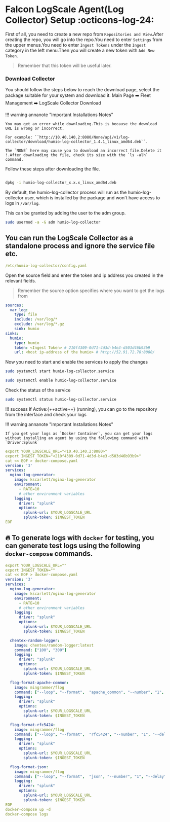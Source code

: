 # Falcon LogScale Agent(Log Collector) Setup :octicons-log-24:

First of all, you need to create a new repo from `Repositories and View`.After creating the repo, you will go into the repo.You need to enter `Settings` from the upper menus.You need to enter `Ingest Tokens` under the `Ingest` category in the left menu.Then you will create a new token with `Add New Token`.

>Remember that this token will be useful later.


### Download Collector

You should follow the steps below to reach the download page, select the package suitable for your system and download it.
Main Page ➡️ Fleet Management ➡️ LogScale Collector Download

!!! warning annanote  "Important Installations Notes"

    You may get an error while downloading.This is because the download URL is wrong or incorrect.

    For example: ``http://10.40.140.2:8080/None/api/v1/log-collector/download/humio-log-collector_1.4.1_linux_amd64.deb``. 

    The `NONE` here may cause you to download an incorrect file.Delete it !.After downloading the file, check its size with the `ls -alh` command.  


 Follow these steps after downloading the file.

```bash

dpkg -i humio-log-collector_x.x.x_linux_amd64.deb

```

By default, the humio-log-collector process will run as the humio-log-collector user, which is installed by the package and won't have access to logs in ``/var/log``.

This can be granted by adding the user to the adm group.
```bash
sudo usermod -a -G adm humio-log-collector
```

## You can run the LogScale Collector as a standalone process and ignore the service file etc.


```yaml
/etc/humio-log-collector/config.yaml
```


Open the source field and enter the token and ip address you created in the relevant fields.
> Remember the source option specifies where you want to get the logs from

```yaml
sources:
  var_log:
    type: file
    include: /var/log/*
    exclude: /var/log/*.gz
    sink: humio
sinks:
  humio:
    type: humio
    token: <Ingest Token> # 210f4309-0d71-4d3d-b4e3-d503d46b93b9
    url: <host ip-address of the humio> # http://52.91.72.78:8080/
```

Now you need to start and enable the services to apply the changes

```bash
sudo systemctl start humio-log-collector.service
```
```bash
sudo systemctl enable humio-log-collector.service
```

Check the status of the service

```bash
sudo systemctl status humio-log-collector.service
```

!!! success
     If Active:{++active++} (running), you can go to the repository from the interface and check your logs

!!! warning annanote  "Important Installations Notes"

    If you get your logs as `Docker Container`, you can get your logs without installing an agent by using the following command with `Driver:Splunk`

```yaml
export YOUR_LOGSCALE_URL="<10.40.140.2:8080>"
export INGEST_TOKEN="<210f4309-0d71-4d3d-b4e3-d503d46b93b9>"
cat << EOF > docker-compose.yaml
version: '3'
services:
  nginx-log-generator:
    image: kscarlett/nginx-log-generator
    environment:
      - RATE=10
      # other environment variables
    logging:
      driver: "splunk"
      options:
        splunk-url: $YOUR_LOGSCALE_URL
        splunk-token: $INGEST_TOKEN
EOF
```

## :fire: To generate logs with `docker` for testing, you can generate test logs using the following `docker-compose` commands.

```yaml
export YOUR_LOGSCALE_URL=""
export INGEST_TOKEN=""
cat << EOF > docker-compose.yaml
version: '3'
services:
  nginx-log-generator:
    image: kscarlett/nginx-log-generator
    environment:
      - RATE=10
      # other environment variables
    logging:
      driver: "splunk"
      options:
        splunk-url: $YOUR_LOGSCALE_URL
        splunk-token: $INGEST_TOKEN

  chentex-random-logger:
    image: chentex/random-logger:latest
    command: ["100", "300"] 
    logging:
      driver: "splunk"
      options:
        splunk-url: $YOUR_LOGSCALE_URL
        splunk-token: $INGEST_TOKEN

  flog-format-apache-common:
    image: mingrammer/flog
    command: ["--loop", "--format",  "apache_common", "--number", "1", "--delay", "250ms", "--type", "stdout"] 
    logging:
      driver: "splunk"
      options:
        splunk-url: $YOUR_LOGSCALE_URL
        splunk-token: $INGEST_TOKEN

  flog-format-rfc5424:
    image: mingrammer/flog
    command: ["--loop", "--format",  "rfc5424", "--number", "1", "--delay", "250ms", "--type", "stdout"] 
    logging:
      driver: "splunk"
      options:
        splunk-url: $YOUR_LOGSCALE_URL
        splunk-token: $INGEST_TOKEN

  flog-format-json:
    image: mingrammer/flog
    command: ["--loop", "--format",  "json", "--number", "1", "--delay", "250ms", "--type", "stdout"]
    logging:
      driver: "splunk"
      options:
        splunk-url: $YOUR_LOGSCALE_URL
        splunk-token: $INGEST_TOKEN
EOF
docker-compose up -d
docker-compose logs
```